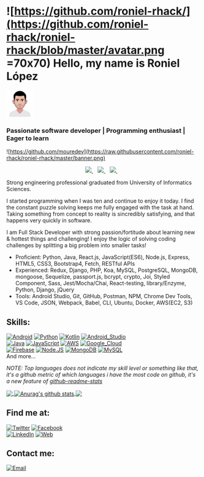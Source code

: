 # ![https://github.com/roniel-rhack/](https://github.com/roniel-rhack/roniel-rhack/blob/master/avatar.png  =70x70) Hello, my name is Roniel López
<img src="./avatar.png" alt="drawing" width="70"/>

### Passionate software developer | Programming enthusiast | Eager to learn

![https://github.com/mouredev](https://raw.githubusercontent.com/roniel-rhack/roniel-rhack/master/banner.png)

<p align='center'>
  
  <a href="https://wa.me/+5355450209?text=Hola!%20Roniel">
    <img src="https://img.shields.io/badge/WHATSAPP-%2325D366.svg?&style=for-the-badge&logo=whatsapp&logoColor=white" />    
  </a>&nbsp;&nbsp;
  <a href="https://www.linkedin.com/in/roniel-lopez/">
    <img src="https://img.shields.io/badge/linkedin-%230077B5.svg?&style=for-the-badge&logo=linkedin&logoColor=white" />
  </a>&nbsp;&nbsp;
  <a href="https://telegram.com/roniel">
    <img src="https://img.shields.io/badge/TELEGRAM-%20-red.svg?&style=for-the-badge&logo=instagram&logoColor=white" />        
  </a>&nbsp;&nbsp;
  
</p>
Strong engineering professional graduated from University of Informatics Sciences.

I started programming when I was ten and continue to enjoy it today. I find the constant puzzle solving keeps me fully engaged with the task at hand. Taking something from concept to reality is sincredibly satisfying, and that happens very quickly in software.

I am Full Stack Developer with strong passion/fortitude about learning new & hottest things and challenging! I enjoy the logic of solving coding challenges by splitting a big problem into smaller tasks!

- Proficient: Python, Java, React.js, JavaScript(ES6), Node.js, Express, HTML5, CSS3, Bootstrap4, Fetch, RESTful APIs
- Experienced: Redux, Django, PHP, Koa, MySQL, PostgreSQL, MongoDB, mongoose, Sequelize, passport.js, bcrypt, crypto, Joi, Styled Component, Sass, Jest/Mocha/Chai, React-testing, library/Enzyme, Python, Django, jQuery
- Tools: Android Studio, Git, GitHub, Postman, NPM, Chrome Dev Tools, VS Code, JSON, Webpack, Babel, CLI, Ubuntu, Docker, AWS(EC2, S3)

## Skills:

[![Android](https://img.shields.io/badge/Android-3DDC84?style=for-the-badge&logo=android&logoColor=white&labelColor=101010)]()
[![Python](https://img.shields.io/badge/Python-5DA94?style=for-the-badge&logo=python&logoColor=white&labelColor=101310)]()
[![Kotlin](https://img.shields.io/badge/Kotlin-0095D5?style=for-the-badge&logo=kotlin&logoColor=white&labelColor=101010)]()
[![Android_Studio](https://img.shields.io/badge/Android_Studio-3DDC84?style=for-the-badge&logo=android-studio&logoColor=white&labelColor=101010)]()
</br>
[![Java](https://img.shields.io/badge/Java-007396?style=for-the-badge&logo=java&logoColor=white&labelColor=101010)]()
[![JavaScript](https://img.shields.io/badge/JavaScript-F7DF1E?style=for-the-badge&logo=javascript&logoColor=white&labelColor=101010)]()
[![AWS](https://img.shields.io/badge/AWS-232F3E?style=for-the-badge&logo=amazon-aws&logoColor=white&labelColor=101010)]()
[![Google_Cloud](https://img.shields.io/badge/Google_Cloud-4285F4?style=for-the-badge&logo=google_cloud&logoColor=white&labelColor=101010)]()
</br>
[![Firebase](https://img.shields.io/badge/Firebase-FFCA28?style=for-the-badge&logo=firebase&logoColor=white&labelColor=101010)]()
[![Node.JS](https://img.shields.io/badge/Node.JS-339933?style=for-the-badge&logo=node.js&logoColor=white&labelColor=101010)]()
[![MongoDB](https://img.shields.io/badge/MongoDB-47A248?style=for-the-badge&logo=mongodb&logoColor=white&labelColor=101010)]()
[![MySQL](https://img.shields.io/badge/MySQL-4479A1?style=for-the-badge&logo=mysql&logoColor=white&labelColor=101010)]()
</br>
And more...

_NOTE: Top languages does not indicate my skill level or something like that, it's a github metric of which languages i have the most code on github, it's a new feature of [github-readme-stats](https://github.com/anuraghazra/github-readme-stats)_

<a href="https://github.com/anuraghazra/github-readme-stats">
  <!-- Change the `github-readme-stats.anuraghazra1.vercel.app` to `github-readme-stats.vercel.app`  -->
  <img align="center" src="https://github-readme-stats.vercel.app/api/top-langs/?username=roniel-rhack&theme=radical&hide=glsl,python" />
</a>
<a href="https://github.com/anuraghazra/github-readme-stats">
  <img align="center" src="https://github-readme-stats.vercel.app/api?username=roniel-rhack&show_icons=true&theme=radical&line_height=27" alt="Anurag's github stats" />
</a>

<a href="https://github.com/anuraghazra/github-readme-stats">
  <!-- Change the `github-readme-stats.anuraghazra1.vercel.app` to `github-readme-stats.vercel.app`  -->
  <img align="center" src="https://github-readme-stats.vercel.app/api/pin/?username=roniel-rhack&repo=nauta-connect-apk&theme=radical" />
</a>

## Find me at:

[![Twitter](https://img.shields.io/badge/Twitter-@Roniel_Rhack-1DA1F2?style=for-the-badge&logo=twitter&logoColor=white&labelColor=101010)](https://twitter.com/roniel_rhack)
[![Facebook](https://img.shields.io/badge/Facebook-@roniel.rack-1877F2?style=for-the-badge&logo=facebook&logoColor=white&labelColor=101010)](https://facebook.com/roniel.rack)
</br>
[![LinkedIn](https://img.shields.io/badge/LinkedIn-roniel_lopez-0077B5?style=for-the-badge&logo=linkedin&logoColor=white&labelColor=101010)](https://www.linkedin.com/in/roniel-lopez)
[![Web](https://img.shields.io/badge/DEV_TO-Roniel_Lopez-14a1f0?style=for-the-badge&logo=dev.to&logoColor=white&labelColor=101010)](https://dev.to/roniel_rhack)

## Contact me:

[![Email](<https://img.shields.io/badge/roniel.rack@gmal.com-my_personal_email_(fast response)-D14836?style=for-the-badge&logo=gmail&logoColor=white&labelColor=101010>)](mailto:roniel.rack@gmail.com)
